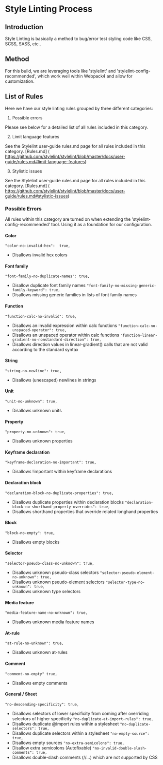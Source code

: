 # Style Linting Process

## Introduction

Style Linting is basically a method to bug/error test styling code like CSS, SCSS, SASS, etc..

## Method

For this build, we are leveraging tools like 'stylelint' and 'stylelint-config-recommended', which work well within Webpack4 and allow for customization.

## List of Rules

Here we have our style linting rules grouped by three different categories:

 1. Possible errors
 
 Please see below for a detailed list of all rules included in this category.

 2. Limit language features

 See the Stylelint user-guide rules.md page for all rules included in this category. 
 [Rules.md] ( https://github.com/stylelint/stylelint/blob/master/docs/user-guide/rules.md#limit-language-features) 

 3. Stylistic issues

  See the Stylelint user-guide rules.md page for all rules included in this category. 
 [Rules.md] ( https://github.com/stylelint/stylelint/blob/master/docs/user-guide/rules.md#stylistic-issues) 

### Possible Errors

All rules within this category are turned on when extending the 'stylelint-config-recommended' tool.  Using it as a foundation for our configuration.

 #### Color

```"color-no-invalid-hex":  true,```
- Disallows invalid hex colors
      
#### Font family

```"font-family-no-duplicate-names": true,```
- Disallow duplicate font family names
```"font-family-no-missing-generic-family-keyword": true,```
- Disallows missing generic families in lists of font family names

 #### Function

 ```"function-calc-no-invalid": true,```
 - Disallows an invalid expression within calc functions
 ```"function-calc-no-unspaced-operator": true,```
 - Disallows an unspaced operator within calc functions
 ```"function-linear-gradient-no-nonstandard-direction": true,```
 - Disallows direction values in linear-gradient() calls that are not valid according to the standard syntax

 #### String
 ```"string-no-newline": true,```
 - Disallows (unescaped) newlines in strings

 #### Unit
 ```"unit-no-unknown": true,```
 - Disallows unknown units

 #### Property
 ```"property-no-unknown": true,```
 - Disallows unknown properties

 #### Keyframe declaration
 ```"keyframe-declaration-no-important": true,```
 - Disallows !important within keyframe declarations

 #### Declaration block
 ```"declaration-block-no-duplicate-properties": true,```
 - Disallows duplicate properties within declaration blocks
 ```"declaration-block-no-shorthand-property-overrides": true,```
 - Disallows shorthand properties that override related longhand properties

 #### Block
 ```"block-no-empty": true,```
 - Disallows empty blocks

 #### Selector
 ```"selector-pseudo-class-no-unknown": true,```
 - Disallows unknown pseudo-class selectors
 ```"selector-pseudo-element-no-unknown": true,```
 - Disallows unknown pseudo-element selectors
 ```"selector-type-no-unknown": true,```
 - Disallows unknown type selectors

 #### Media feature
 ```"media-feature-name-no-unknown": true,```
 - Disallows unknown media feature names

 #### At-rule
 ```"at-rule-no-unknown": true,```
 - Disallows unknown at-rules

 #### Comment 
 ```"comment-no-empty" true,```
 - Disallows empty comments

 #### General / Sheet
 ```"no-descending-specificity": true,```
 - Disallows selectors of lower specificity from coming after overriding selectors of higher specificity
 ```"no-duplicate-at-import-rules": true,```
 - Disallows duplicate @import rules within a stylesheet
 ```"no-duplicate-selectors": true,```
 - Disallows duplicate selectors within a stylesheet
 ```"no-empty-source": true,```
 - Disallows empty sources
 ```"no-extra-semicolons": true,```
 - Disallow extra semicolons (Autofixable)
 ```"no-invalid-double-slash-comments": true,```
 - Disallows double-slash comments (//...) which are not supported by CSS


  

  